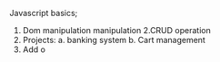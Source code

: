 Javascript basics;
1. Dom manipulation
manipulation
2.CRUD operation
3. Projects:
   a. banking system
   b. Cart management
4. Add o